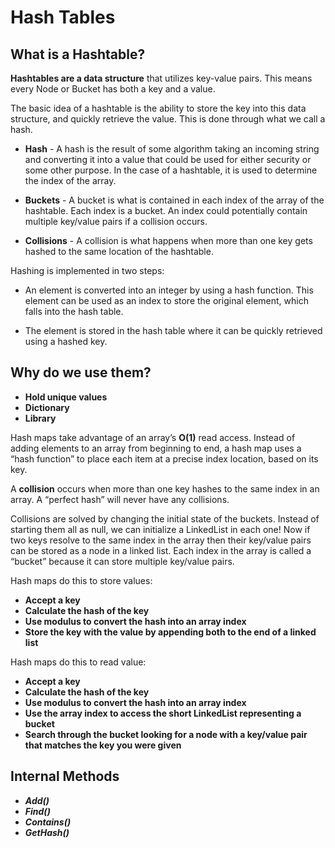 # Hash Tables

## What is a Hashtable?

**Hashtables are a data structure** that utilizes key-value pairs. This means every Node or Bucket has both a key and a value.

The basic idea of a hashtable is the ability to store the key into this data structure, and quickly retrieve the value. This is done through what we call a hash.

- **Hash** - A hash is the result of some algorithm taking an incoming string and converting it into a value that could be used for either security or some other purpose. In the case of a hashtable, it is used to determine the index of the array.

- **Buckets** - A bucket is what is contained in each index of the array of the hashtable. Each index is a bucket. An index could potentially contain multiple key/value pairs if a collision occurs.

- **Collisions** - A collision is what happens when more than one key gets hashed to the same location of the hashtable.

Hashing is implemented in two steps:

- An element is converted into an integer by using a hash function. This element can be used as an index to store the original element, which falls into the hash table.

- The element is stored in the hash table where it can be quickly retrieved using a hashed key.

## Why do we use them?

- **Hold unique values**
- **Dictionary**
- **Library**

Hash maps take advantage of an array’s **O(1)** read access. Instead of adding elements to an array from beginning to end, a hash map uses a “hash function” to place each item at a precise index location, based on its key.

A **collision** occurs when more than one key hashes to the same index in an array. A “perfect hash” will never have any collisions.

Collisions are solved by changing the initial state of the buckets. Instead of starting them all as null, we can initialize a LinkedList in each one! Now if two keys resolve to the same index in the array then their key/value pairs can be stored as a node in a linked list. Each index in the array is called a “bucket” because it can store multiple key/value pairs.

Hash maps do this to store values:

- **Accept a key**
- **Calculate the hash of the key**
- **Use modulus to convert the hash into an array index**
- **Store the key with the value by appending both to the end of a linked list**

Hash maps do this to read value:

- **Accept a key**
- **Calculate the hash of the key**
- **Use modulus to convert the hash into an array index**
- **Use the array index to access the short LinkedList representing a bucket**
- **Search through the bucket looking for a node with a key/value pair that matches the key you were given**

## Internal Methods

- **_Add()_**
- **_Find()_**
- **_Contains()_**
- **_GetHash()_**
